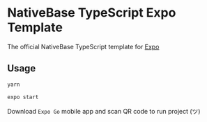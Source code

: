 # NativeBase TypeScript Expo Template

The official NativeBase TypeScript template for [Expo](https://docs.expo.io/)

## Usage

```sh
yarn
```

```sh
expo start
```

Download ```Expo Go``` mobile app and scan QR code to run project (ツ)
